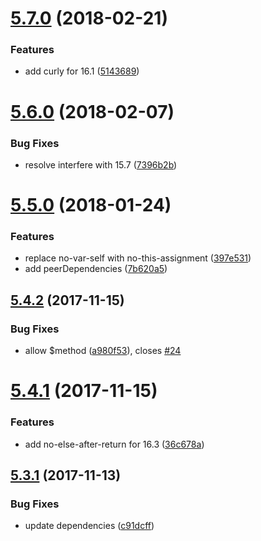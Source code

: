 <a name="5.7.0"></a>
# [5.7.0](https://github.com/progre/tslint-config-airbnb/compare/5.6.0...5.7.0) (2018-02-21)


### Features

* add curly for 16.1 ([5143689](https://github.com/progre/tslint-config-airbnb/commit/5143689))



<a name="5.6.0"></a>
# [5.6.0](https://github.com/progre/tslint-config-airbnb/compare/5.5.0...5.6.0) (2018-02-07)


### Bug Fixes

* resolve interfere with 15.7 ([7396b2b](https://github.com/progre/tslint-config-airbnb/commit/7396b2b))



<a name="5.5.0"></a>
# [5.5.0](https://github.com/progre/tslint-config-airbnb/compare/5.4.2...5.5.0) (2018-01-24)


### Features

* replace no-var-self with no-this-assignment ([397e531](https://github.com/progre/tslint-config-airbnb/commit/397e531))
* add peerDependencies ([7b620a5](https://github.com/progre/tslint-config-airbnb/commit/7b620a5))



<a name="5.4.2"></a>
## [5.4.2](https://github.com/progre/tslint-config-airbnb/compare/5.4.1...5.4.2) (2017-11-15)


### Bug Fixes

* allow $method ([a980f53](https://github.com/progre/tslint-config-airbnb/commit/a980f53)), closes [#24](https://github.com/progre/tslint-config-airbnb/issues/24)



<a name="5.4.1"></a>
# [5.4.1](https://github.com/progre/tslint-config-airbnb/compare/5.3.0...5.4.1) (2017-11-15)


### Features

* add no-else-after-return for 16.3 ([36c678a](https://github.com/progre/tslint-config-airbnb/commit/36c678a))



<a name="5.3.1"></a>
## [5.3.1](https://github.com/progre/tslint-config-airbnb/compare/5.3.0...5.3.1) (2017-11-13)


### Bug Fixes

* update dependencies ([c91dcff](https://github.com/progre/tslint-config-airbnb/commit/c91dcff))



